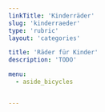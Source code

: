 ```yaml
---
linkTitle: 'Kinderräder'
slug: 'kinderraeder'
type: 'rubric'
layout: 'categories'

title: 'Räder für Kinder'
description: 'TODO'

menu:
  - aside_bicycles


---
```

